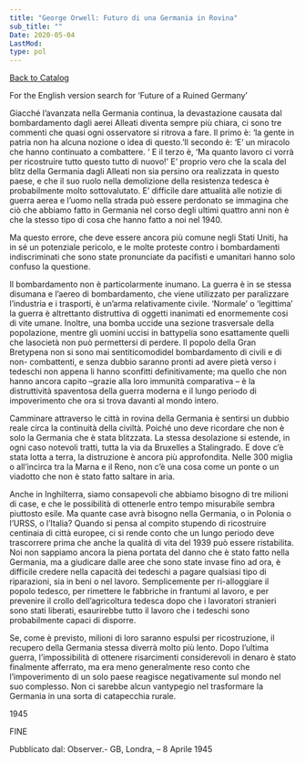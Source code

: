 ```yaml
---
title: "George Orwell: Futuro di una Germania in Rovina"
sub_title: ""
Date: 2020-05-04
LastMod:
type: pol
---
```


[Back to Catalog](/)

For the English version search for ‘Future of a Ruined Germany’

Giacché l’avanzata nella Germania continua, la devastazione causata dal bombardamento dagli aerei Alleati diventa sempre più chiara, ci sono tre commenti che quasi ogni osservatore si ritrova a fare. Il primo è: ‘la gente in patria non ha alcuna nozione o idea di questo.’Il secondo è: ‘E’ un miracolo che hanno continuato a combattere. ‘ E il terzo è, ‘Ma quanto lavoro ci vorrà per ricostruire tutto questo tutto di nuovo!’ E’ proprio vero che la scala del blitz della Germania dagli Alleati non sia persino ora realizzata in questo paese, e che il suo ruolo nella demolizione della resistenza tedesca è probabilmente molto sottovalutato. E’ difficile dare attualità alle notizie di guerra aerea e l’uomo nella strada può essere perdonato se immagina che ciò che abbiamo fatto in Germania nel corso degli ultimi quattro anni non è che la stesso tipo di cosa che hanno fatto a noi nel 1940.

Ma questo errore, che deve essere ancora più comune negli Stati Uniti, ha in sé un potenziale pericolo, e le molte proteste contro i bombardamenti indiscriminati che sono state pronunciate da pacifisti e umanitari hanno solo confuso la questione.

Il bombardamento non è particolarmente inumano. La guerra è in se stessa disumana e l’aereo di bombardamento, che viene utilizzato per paralizzare l’industria e i trasporti, è un’arma relativamente civile. ‘Normale’ o ‘legittima’ la guerra è altrettanto distruttiva di oggetti inanimati ed enormemente cosi di vite umane.
Inoltre, una bomba uccide una sezione trasversale della popolazione, mentre gli uomini uccisi in battypelia sono esattamente quelli che lasocietà non può permettersi di perdere. Il popolo della Gran Bretypena non si sono mai sentiticomodidel bombardamento di civili e di non- combattenti, e senza dubbio saranno pronti ad avere pietà verso i tedeschi non appena li hanno sconfitti definitivamente; ma quello che non hanno ancora capito –grazie alla loro immunità comparativa – è la distruttività spaventosa della guerra moderna e il lungo periodo di impoverimento che ora si trova davanti al mondo intero.

Camminare attraverso le città in rovina della Germania è sentirsi un dubbio reale circa la continuità della civiltà. Poiché uno deve ricordare che non è solo la Germania che è stata blitzzata. La stessa desolazione si estende, in ogni caso notevoli tratti, tutta la via da Bruxelles a Stalingrado. E dove c’è stata lotta a terra, la distruzione è ancora più approfondita. Nelle 300 miglia o all’incirca tra la Marna e il Reno, non c’è una cosa come un ponte o un viadotto che non è stato fatto saltare in aria.

Anche in Inghilterra, siamo consapevoli che abbiamo bisogno di tre milioni di case, e che le possibilità di ottenerle entro tempo misurabile sembra piuttosto esile. Ma quante case avrà bisogno nella Germania, o in Polonia o l’URSS, o l’Italia? Quando si pensa al compito stupendo di ricostruire centinaia di città europee, ci si rende conto che un lungo periodo deve trascorrere prima che anche la qualità di vita del 1939 può essere ristabilita.
Noi non sappiamo ancora la piena portata del danno che è stato fatto nella Germania, ma a giudicare dalle aree che sono state invase fino ad ora, è difficile credere nella capacità dei tedeschi a pagare qualsiasi tipo di riparazioni, sia in beni o nel lavoro. Semplicemente per ri-alloggiare il popolo tedesco, per rimettere le fabbriche in frantumi al lavoro, e per prevenire il crollo dell’agricoltura tedesca dopo che i lavoratori stranieri sono stati liberati, esaurirebbe tutto il lavoro che i tedeschi sono probabilmente capaci di disporre.

Se, come è previsto, milioni di loro saranno espulsi per ricostruzione, il recupero della Germania stessa diverrà molto più lento. Dopo l’ultima guerra, l’impossibilità di ottenere risarcimenti considerevoli in denaro è stato finalmente afferrato, ma era meno generalmente reso conto che l’impoverimento di un solo paese reagisce negativamente sul mondo nel suo complesso. Non ci sarebbe alcun vantypegio nel trasformare la Germania in una sorta di catapecchia rurale.

1945

FINE

Pubblicato dal: Observer.- GB, Londra, – 8 Aprile 1945
